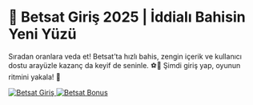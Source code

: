 <h1 class="center">🎯 Betsat Giriş 2025 | İddialı Bahisin Yeni Yüzü</h1>
<p class="center">Sıradan oranlara veda et! Betsat’ta hızlı bahis, zengin içerik ve kullanıcı dostu arayüzle kazanç da keyif de seninle. ⚽🎰 Şimdi giriş yap, oyunun ritmini yakala! 🚀</p>

<div class="img-row">
  <a href="https://shortlinkapp.com/BONUS2" title="Betsat Bonus">
    <img src="https://r.resimlink.com/oB5K6k_nE.jpg" alt="Betsat Giriş">
  </a>
  <a href="https://shortlinkapp.com/BONUS2" title="Betsat Üyelik Bonusu">
    <img src="https://r.resimlink.com/tj1WPZe0bh.jpg" alt="Betsat Bonus">
  </a>
</div>
